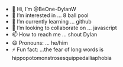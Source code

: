 - 👋 Hi, I’m @BeOne-DylanW
- 👀 I’m interested in ... 8 ball pool
- 🌱 I’m currently learning ... github
- 💞️ I’m looking to collaborate on ... javascript
- 📫 How to reach me ... shout Dylan
- 😄 Pronouns: ... he/him
- ⚡ Fun fact: ...the fear of long words is hippopotomonstrosesquippedailiaphobia

<!---
BeOne-DylanW/BeOne-DylanW is a ✨ special ✨ repository because its `README.md` (this file) appears on your GitHub profile.
You can click the Preview link to take a look at your changes.
--->
